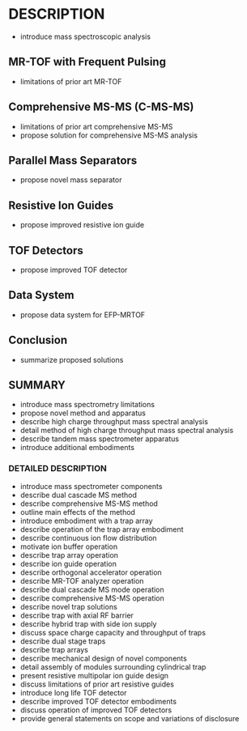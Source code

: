 # DESCRIPTION

- introduce mass spectroscopic analysis

## MR-TOF with Frequent Pulsing

- limitations of prior art MR-TOF

## Comprehensive MS-MS (C-MS-MS)

- limitations of prior art comprehensive MS-MS
- propose solution for comprehensive MS-MS analysis

## Parallel Mass Separators

- propose novel mass separator

## Resistive Ion Guides

- propose improved resistive ion guide

## TOF Detectors

- propose improved TOF detector

## Data System

- propose data system for EFP-MRTOF

## Conclusion

- summarize proposed solutions

## SUMMARY

- introduce mass spectrometry limitations
- propose novel method and apparatus
- describe high charge throughput mass spectral analysis
- detail method of high charge throughput mass spectral analysis
- describe tandem mass spectrometer apparatus
- introduce additional embodiments

### DETAILED DESCRIPTION

- introduce mass spectrometer components
- describe dual cascade MS method
- describe comprehensive MS-MS method
- outline main effects of the method
- introduce embodiment with a trap array
- describe operation of the trap array embodiment
- describe continuous ion flow distribution
- motivate ion buffer operation
- describe trap array operation
- describe ion guide operation
- describe orthogonal accelerator operation
- describe MR-TOF analyzer operation
- describe dual cascade MS mode operation
- describe comprehensive MS-MS operation
- describe novel trap solutions
- describe trap with axial RF barrier
- describe hybrid trap with side ion supply
- discuss space charge capacity and throughput of traps
- describe dual stage traps
- describe trap arrays
- describe mechanical design of novel components
- detail assembly of modules surrounding cylindrical trap
- present resistive multipolar ion guide design
- discuss limitations of prior art resistive guides
- introduce long life TOF detector
- describe improved TOF detector embodiments
- discuss operation of improved TOF detectors
- provide general statements on scope and variations of disclosure

